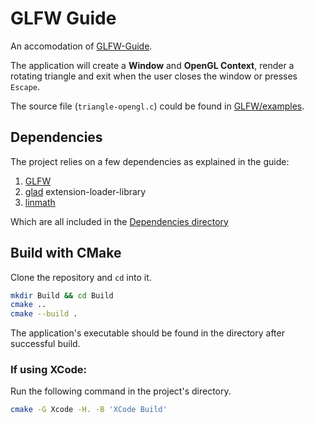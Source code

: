 # GLFW Guide

An accomodation of [GLFW-Guide](https://www.glfw.org/docs/latest/quick_guide.html).

The application will create a **Window** and **OpenGL Context**, render a rotating triangle and exit when the user closes the window or presses `Escape`.

The source file (`triangle-opengl.c`) could be found in [GLFW/examples](https://github.com/glfw/glfw/tree/master/examples).


## Dependencies

The project relies on a few dependencies as explained in the guide:
1. [GLFW](https://github.com/glfw/glfw) 
2. [glad](https://github.com/Dav1dde/glad) extension-loader-library
3. [linmath](https://github.com/datenwolf/linmath.h)

Which are all included in the [Dependencies directory](https://github.com/Treata11/GLFW-Guide/tree/main/Dependencies)

## Build with CMake

Clone the repository and `cd` into it.
```bash
mkdir Build && cd Build
cmake ..
cmake --build .
```
The application's executable should be found in the directory after successful build.

### If using XCode:
Run the following command in the project's directory. 
```bash
cmake -G Xcode -H. -B 'XCode Build'
```
